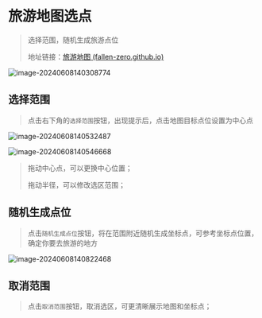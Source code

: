 # 旅游地图选点

> 选择范围，随机生成旅游点位
>
> 地址链接：[旅游地图 (fallen-zero.github.io)](https://fallen-zero.github.io/tourism-map-preview/#/home)

![image-20240608140308774](https://gitee.com/chen-ge-project/typora-photos/raw/master/images/202406081403555.png)

## 选择范围

> 点击右下角的`选择范围`按钮，出现提示后，点击地图目标点位设置为中心点

![image-20240608140532487](https://gitee.com/chen-ge-project/typora-photos/raw/master/images/202406081405612.png)

![image-20240608140546668](https://gitee.com/chen-ge-project/typora-photos/raw/master/images/202406081405816.png)

> 拖动中心点，可以更换中心位置；
>
> 拖动半径，可以修改选区范围；

## 随机生成点位

> 点击`随机生成点位`按钮，将在范围附近随机生成坐标点，可参考坐标点位置，确定你要去旅游的地方

![image-20240608140822468](https://gitee.com/chen-ge-project/typora-photos/raw/master/images/202406081408608.png)

## 取消范围

> 点击`取消范围`按钮，取消选区，可更清晰展示地图和坐标点；
